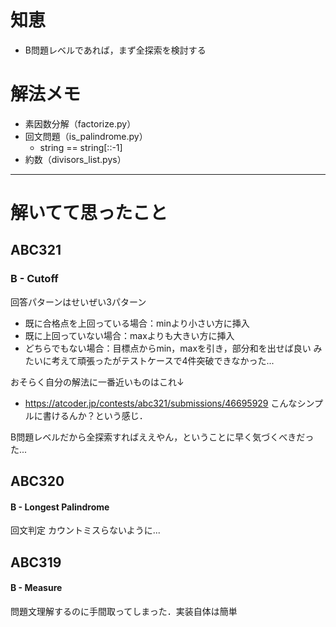 # 知恵
- B問題レベルであれば，まず全探索を検討する

# 解法メモ
- 素因数分解（factorize.py）
- 回文問題（is_palindrome.py）
  - string == string[::-1]
- 約数（divisors_list.pys）

---
# 解いてて思ったこと

## ABC321
### B - Cutoff

回答パターンはせいぜい3パターン
- 既に合格点を上回っている場合：minより小さい方に挿入
- 既に上回っていない場合：maxよりも大きい方に挿入
- どちらでもない場合：目標点からmin，maxを引き，部分和を出せば良い
みたいに考えて頑張ったがテストケースで4件突破できなかった...

おそらく自分の解法に一番近いものはこれ↓
- https://atcoder.jp/contests/abc321/submissions/46695929
こんなシンプルに書けるんか？という感じ．

B問題レベルだから全探索すればええやん，ということに早く気づくべきだった...

## ABC320
#### B - Longest Palindrome

回文判定
カウントミスらないように...

## ABC319
#### B - Measure

問題文理解するのに手間取ってしまった．実装自体は簡単
